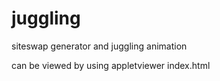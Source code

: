 # juggling
siteswap  generator and juggling animation

can be viewed by using appletviewer index.html
